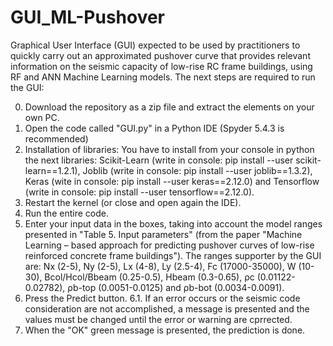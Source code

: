 # GUI_ML-Pushover
Graphical User Interface (GUI) expected to be used by practitioners to quickly carry out an approximated pushover curve that provides relevant information on the seismic capacity of low-rise RC frame buildings, using RF and ANN Machine Learning models. The next steps are required to run the GUI:

0. Download the repository as a zip file and extract the elements on your own PC.
1. Open the code called "GUI.py" in a Python IDE (Spyder 5.4.3 is recommended)
2. Installation of libraries: You have to install from your console in python the next libraries: Scikit-Learn (write in console: pip install --user scikit-learn==1.2.1), Joblib (write in console: pip install --user joblib==1.3.2), Keras (wite in console: pip install --user keras==2.12.0) and Tensorflow (write in console: pip install --user tensorflow==2.12.0).
3. Restart the kernel (or close and open again the IDE).
4. Run the entire code.
5. Enter your input data in the boxes, taking into account the model ranges presented in "Table 5. Input parameters" (from the paper "Machine Learning – based approach for predicting pushover curves of low-rise reinforced concrete frame buildings"). The ranges supporter by the GUI are: Nx (2-5), Ny (2-5), Lx (4-8), Ly (2.5-4), Fc (17000-35000), W (10-30), Bcol/Hcol/Bbeam (0.25-0.5), Hbeam (0.3-0.65), ρc (0.01122-0.02782), ρb-top (0.0051-0.0125) and ρb-bot (0.0034-0.0091).
6. Press the Predict button.
   6.1. If an error occurs or the seismic code consideration are not accomplished, a message is presented and the values must be changed 
        until the error or warning are cprrected.
7. When the "OK" green message is presented, the prediction is done.
